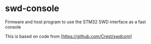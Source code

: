 # swd-console
Firmware and host program to use the STM32 SWD interface as a fast console

This is based on code from [https://github.com/Crest/swdcom]
